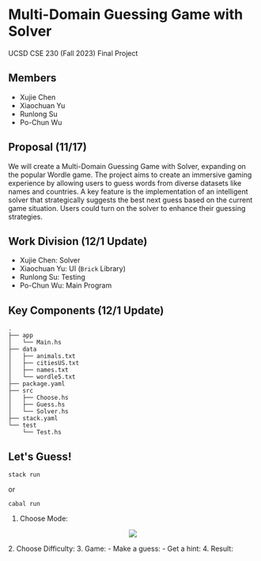 # Multi-Domain Guessing Game with Solver
UCSD CSE 230 (Fall 2023) Final Project
## Members
- Xujie Chen
- Xiaochuan Yu
- Runlong Su
- Po-Chun Wu
## Proposal (11/17)
We will create a Multi-Domain Guessing Game with Solver, expanding on the popular Wordle game. The project aims to create an immersive gaming experience by allowing users to guess words from diverse datasets like names and countries. A key feature is the implementation of an intelligent solver that strategically suggests the best next guess based on the current game situation. Users could turn on the solver to enhance their guessing strategies.
## Work Division (12/1 Update)
- Xujie Chen: Solver
- Xiaochuan Yu: UI (`Brick` Library)
- Runlong Su: Testing
- Po-Chun Wu: Main Program
## Key Components (12/1 Update)
```
.
├── app
│   └── Main.hs
├── data
│   ├── animals.txt
│   ├── citiesUS.txt
│   ├── names.txt
│   └── wordle5.txt
├── package.yaml
├── src
│   ├── Choose.hs
│   ├── Guess.hs
│   └── Solver.hs
├── stack.yaml
└── test
    └── Test.hs
```
## Let's Guess!
```
stack run
```
or
```
cabal run
```
1. Choose Mode:
<p align="center">
<img src="https://github.com/pochunwu/GuessingGame/assets/118617531/f02e95f2-5387-4e33-a869-421d3adde733" />
</p>
2. Choose Difficulty:
3. Game:
    - Make a guess:
    - Get a hint:
4. Result:
